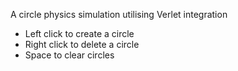A circle physics simulation utilising Verlet integration

* Left click to create a circle
* Right click to delete a circle
* Space to clear circles
